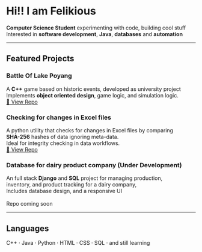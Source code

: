 # Hi!! I am Felikious 

**Computer Science Student** experimenting with code, building cool stuff
Interested in **software development**, **Java**, **databases** and **automation**

---

##  Featured Projects

### Battle Of Lake Poyang
A **C++** game based on historic events, developed as university project
Implements **object oriented design**, game logic, and simulation logic.  
[🔗 View Repo](https://github.com/Felikious/BattleOfLakePoyang)


### Checking for changes in Excel files
A python utility that checks for changes in Excel files by comparing  
**SHA-256** hashes of data ignoring meta-data.  
Ideal for integrity checking in data workflows.  
[🔗 View Repo](https://github.com/Felikious/BattleOfLakePoyang)



### Database for dairy product company (Under Development)  
An full stack **Django** and **SQL** project for managing production,  
inventory, and product tracking for a dairy company,  
Includes database design, and a responsive UI<br><br>
Repo coming soon  





---

## Languages 

C++ · 
Java · 
Python · 
HTML · 
CSS · SQL ·
and still learning
